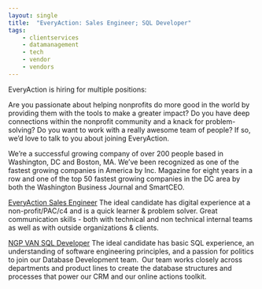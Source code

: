 ```yaml
---
layout: single
title:  "EveryAction: Sales Engineer; SQL Developer"
tags: 
    - clientservices
    - datamanagement
    - tech
    - vendor
    - vendors
---
```

EveryAction is hiring for multiple positions: 

Are you passionate about helping nonprofits do more good in the world by providing them with the tools to make a greater impact? Do you have deep connections within the nonprofit community and a knack for problem-solving? Do you want to work with a really awesome team of people? If so, we’d love to talk to you about joining EveryAction.

We’re a successful growing company of over 200 people based in Washington, DC and Boston, MA.  We’ve been recognized as one of the fastest growing companies in America by Inc. Magazine for eight years in a row and one of the top 50 fastest growing companies in the DC area by both the Washington Business Journal and SmartCEO.

[EveryAction Sales Engineer](https://ngpvan.applytojob.com/apply/hCqw1wgJKe)
The ideal candidate has digital experience at a non-profit/PAC/c4 and is a quick learner & problem solver. Great communication skills - both with technical and non technical internal teams as well as with outside organizations & clients. 

[NGP VAN SQL Developer](https://ngpvan.applytojob.com/apply/RcF7c0KJHR)
The ideal candidate has basic SQL experience, an understanding of software engineering principles, and a passion for politics to join our Database Development team. Our team works closely across departments and product lines to create the database structures and processes that power our CRM and our online actions toolkit.
